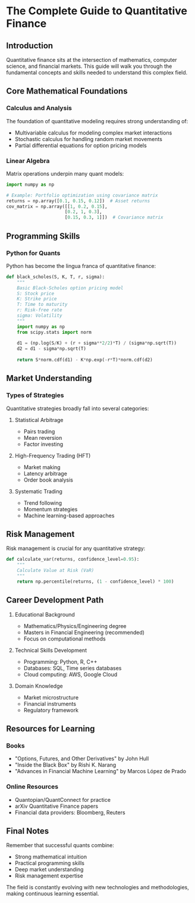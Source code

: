 # The Complete Guide to Quantitative Finance

## Introduction
Quantitative finance sits at the intersection of mathematics, computer science, and financial markets. This guide will walk you through the fundamental concepts and skills needed to understand this complex field.

## Core Mathematical Foundations

### Calculus and Analysis
The foundation of quantitative modeling requires strong understanding of:
- Multivariable calculus for modeling complex market interactions
- Stochastic calculus for handling random market movements
- Partial differential equations for option pricing models

### Linear Algebra
Matrix operations underpin many quant models:
```python
import numpy as np

# Example: Portfolio optimization using covariance matrix
returns = np.array([0.1, 0.15, 0.12])  # Asset returns
cov_matrix = np.array([[1, 0.2, 0.15],
                      [0.2, 1, 0.3],
                      [0.15, 0.3, 1]])  # Covariance matrix
```

## Programming Skills

### Python for Quants
Python has become the lingua franca of quantitative finance:

```python
def black_scholes(S, K, T, r, sigma):
    """
    Basic Black-Scholes option pricing model
    S: Stock price
    K: Strike price
    T: Time to maturity
    r: Risk-free rate
    sigma: Volatility
    """
    import numpy as np
    from scipy.stats import norm
    
    d1 = (np.log(S/K) + (r + sigma**2/2)*T) / (sigma*np.sqrt(T))
    d2 = d1 - sigma*np.sqrt(T)
    
    return S*norm.cdf(d1) - K*np.exp(-r*T)*norm.cdf(d2)
```

## Market Understanding

### Types of Strategies
Quantitative strategies broadly fall into several categories:

1. Statistical Arbitrage
   - Pairs trading
   - Mean reversion
   - Factor investing

2. High-Frequency Trading (HFT)
   - Market making
   - Latency arbitrage
   - Order book analysis

3. Systematic Trading
   - Trend following
   - Momentum strategies
   - Machine learning-based approaches

## Risk Management

Risk management is crucial for any quantitative strategy:

```python
def calculate_var(returns, confidence_level=0.95):
    """
    Calculate Value at Risk (VaR)
    """
    return np.percentile(returns, (1 - confidence_level) * 100)
```

## Career Development Path

1. Educational Background
   - Mathematics/Physics/Engineering degree
   - Masters in Financial Engineering (recommended)
   - Focus on computational methods

2. Technical Skills Development
   - Programming: Python, R, C++
   - Databases: SQL, Time series databases
   - Cloud computing: AWS, Google Cloud

3. Domain Knowledge
   - Market microstructure
   - Financial instruments
   - Regulatory framework

## Resources for Learning

### Books
- "Options, Futures, and Other Derivatives" by John Hull
- "Inside the Black Box" by Rishi K. Narang
- "Advances in Financial Machine Learning" by Marcos López de Prado

### Online Resources
- Quantopian/QuantConnect for practice
- arXiv Quantitative Finance papers
- Financial data providers: Bloomberg, Reuters

## Final Notes

Remember that successful quants combine:
- Strong mathematical intuition
- Practical programming skills
- Deep market understanding
- Risk management expertise

The field is constantly evolving with new technologies and methodologies, making continuous learning essential.
